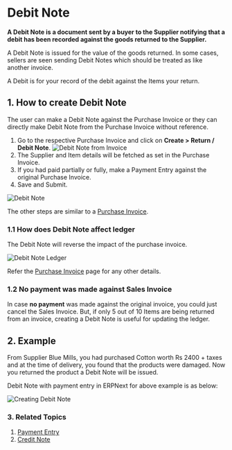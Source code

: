 <!-- add-breadcrumbs -->
# Debit Note

**A Debit Note is a document sent by a buyer to the Supplier notifying that a debit has been recorded against the goods returned to the Supplier.**

A Debit Note is issued for the value of the goods returned. In some cases, sellers are seen sending Debit Notes which should be treated as like another invoice.

A Debit is for your record of the debit against the Items your return.

## 1. How to create Debit Note

The user can make a Debit Note against the Purchase Invoice or they can directly make Debit Note from the Purchase Invoice without reference.

1. Go to the respective Purchase Invoice and click on **Create > Return / Debit Note**.
 ![Debit Note from Invoice](/docs/v13/assets/img/accounts/debit-note-from-purchase-invoice.png)
1. The Supplier and Item details will be fetched as set in the Purchase Invoice.
1. If you had paid partially or fully, make a Payment Entry against the original Purchase Invoice.
1. Save and Submit.

 ![Debit Note](/docs/v13/assets/img/accounts/debit-note.png)

The other steps are similar to a [Purchase Invoice](/docs/v13/user/manual/en/accounts/purchase-invoice).


### 1.1 How does Debit Note affect ledger
The Debit Note will reverse the impact of the purchase invoice.

![Debit Note Ledger](/docs/v13/assets/img/accounts/debit-note-ledger.png)

Refer the [Purchase Invoice](/docs/v13/user/manual/en/accounts/purchase-invoice) page for any other details.

### 1.2 No payment was made against Sales Invoice
In case **no payment** was made against the original invoice, you could just cancel the Sales Invoice. But, if only 5 out of 10 Items are being returned from an invoice, creating a Debit Note is useful for updating the ledger.

## 2. Example
From Supplier Blue Mills, you had purchased Cotton worth Rs 2400 + taxes and at the time of delivery, you found that the products were damaged. Now you returned the product a Debit Note will be issued.

Debit Note with payment entry in ERPNext for above example is as below:

![Creating Debit Note](/docs/v13/assets/img/accounts/creating-debit-note.gif)

### 3. Related Topics
1. [Payment Entry](/docs/v13/user/manual/en/accounts/payment-entry)
1. [Credit Note](/docs/v13/user/manual/en/accounts/credit-note)
